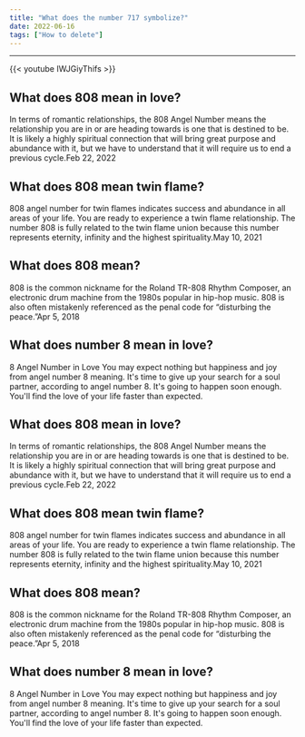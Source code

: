 ```yaml
---
title: "What does the number 717 symbolize?"
date: 2022-06-16
tags: ["How to delete"]
---
```


---
{{< youtube IWJGiyThifs >}}
## What does 808 mean in love?
In terms of romantic relationships, the 808 Angel Number means the relationship you are in or are heading towards is one that is destined to be. It is likely a highly spiritual connection that will bring great purpose and abundance with it, but we have to understand that it will require us to end a previous cycle.Feb 22, 2022

## What does 808 mean twin flame?
808 angel number for twin flames indicates success and abundance in all areas of your life. You are ready to experience a twin flame relationship. The number 808 is fully related to the twin flame union because this number represents eternity, infinity and the highest spirituality.May 10, 2021

## What does 808 mean?
808 is the common nickname for the Roland TR-808 Rhythm Composer, an electronic drum machine from the 1980s popular in hip-hop music. 808 is also often mistakenly referenced as the penal code for “disturbing the peace.”Apr 5, 2018

## What does number 8 mean in love?
8 Angel Number in Love You may expect nothing but happiness and joy from angel number 8 meaning. It's time to give up your search for a soul partner, according to angel number 8. It's going to happen soon enough. You'll find the love of your life faster than expected.

## What does 808 mean in love?
In terms of romantic relationships, the 808 Angel Number means the relationship you are in or are heading towards is one that is destined to be. It is likely a highly spiritual connection that will bring great purpose and abundance with it, but we have to understand that it will require us to end a previous cycle.Feb 22, 2022

## What does 808 mean twin flame?
808 angel number for twin flames indicates success and abundance in all areas of your life. You are ready to experience a twin flame relationship. The number 808 is fully related to the twin flame union because this number represents eternity, infinity and the highest spirituality.May 10, 2021

## What does 808 mean?
808 is the common nickname for the Roland TR-808 Rhythm Composer, an electronic drum machine from the 1980s popular in hip-hop music. 808 is also often mistakenly referenced as the penal code for “disturbing the peace.”Apr 5, 2018

## What does number 8 mean in love?
8 Angel Number in Love You may expect nothing but happiness and joy from angel number 8 meaning. It's time to give up your search for a soul partner, according to angel number 8. It's going to happen soon enough. You'll find the love of your life faster than expected.

